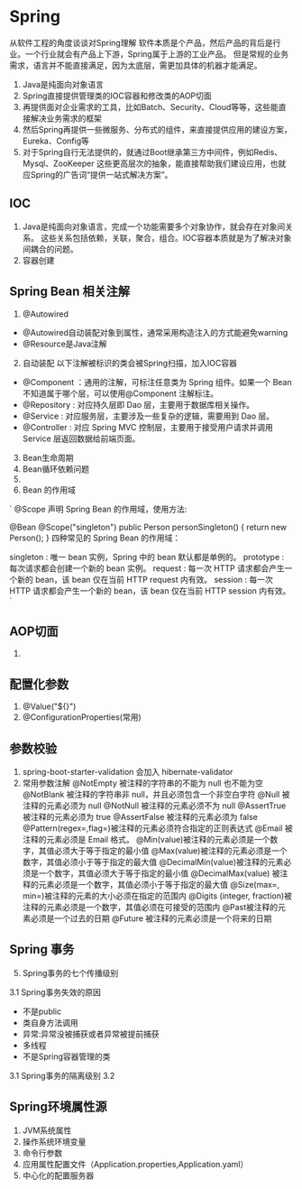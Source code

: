 # Spring

从软件工程的角度谈谈对Spring理解 软件本质是个产品，然后产品的背后是行业。一个行业就会有产品上下游，Spring属于上游的工业产品。 但是常规的业务需求，语言并不能直接满足，因为太底层，需更加具体的机器才能满足。

1. Java是纯面向对象语言
2. Spring直接提供管理类的IOC容器和修改类的AOP切面
3. 再提供面对企业需求的工具，比如Batch、Security、Cloud等等，这些能直接解决业务需求的框架
4. 然后Spring再提供一些微服务、分布式的组件，来直接提供应用的建设方案，Eureka、Config等
5. 对于Spring自行无法提供的，就通过Boot继承第三方中间件，例如Redis、Mysql、ZooKeeper 这些更高层次的抽象，能直接帮助我们建设应用，也就应Spring的广告词“提供一站式解决方案”。

## IOC
1. Java是纯面向对象语言，完成一个功能需要多个对象协作，就会存在对象间关系。 这些关系包括依赖，关联，聚合，组合。IOC容器本质就是为了解决对象间耦合的问题。
2. 容器创建

## Spring Bean 相关注解
1. @Autowired
- @Autowired自动装配对象到属性，通常采用构造注入的方式能避免warning
- @Resource是Java注解
2. 自动装配
以下注解被标识的类会被Spring扫描，加入IOC容器
- @Component ：通用的注解，可标注任意类为 Spring 组件。如果一个 Bean 不知道属于哪个层，可以使用@Component 注解标注。
- @Repository : 对应持久层即 Dao 层，主要用于数据库相关操作。
- @Service : 对应服务层，主要涉及一些复杂的逻辑，需要用到 Dao 层。
- @Controller : 对应 Spring MVC 控制层，主要用于接受用户请求并调用 Service 层返回数据给前端页面。

3. Bean生命周期
4. Bean循环依赖问题
5. 
6. Bean 的作用域

`
@Scope
声明 Spring Bean 的作用域，使用方法:

@Bean
@Scope("singleton")
   public Person personSingleton() {
   return new Person();
}
四种常见的 Spring Bean 的作用域：

singleton : 唯一 bean 实例，Spring 中的 bean 默认都是单例的。
prototype : 每次请求都会创建一个新的 bean 实例。
request : 每一次 HTTP 请求都会产生一个新的 bean，该 bean 仅在当前 HTTP request 内有效。
session : 每一次 HTTP 请求都会产生一个新的 bean，该 bean 仅在当前 HTTP session 内有效。
`


## AOP切面
1. 



## 配置化参数
1. @Value("${}")
2. @ConfigurationProperties(常用)
## 参数校验
1. spring-boot-starter-validation 会加入 hibernate-validator
2. 常用参数注解
 @NotEmpty 被注释的字符串的不能为 null 也不能为空
   @NotBlank 被注释的字符串非 null，并且必须包含一个非空白字符
   @Null 被注释的元素必须为 null
   @NotNull 被注释的元素必须不为 null
   @AssertTrue 被注释的元素必须为 true
   @AssertFalse 被注释的元素必须为 false
   @Pattern(regex=,flag=)被注释的元素必须符合指定的正则表达式
   @Email 被注释的元素必须是 Email 格式。
   @Min(value)被注释的元素必须是一个数字，其值必须大于等于指定的最小值
   @Max(value)被注释的元素必须是一个数字，其值必须小于等于指定的最大值
   @DecimalMin(value)被注释的元素必须是一个数字，其值必须大于等于指定的最小值
   @DecimalMax(value) 被注释的元素必须是一个数字，其值必须小于等于指定的最大值
   @Size(max=, min=)被注释的元素的大小必须在指定的范围内
   @Digits (integer, fraction)被注释的元素必须是一个数字，其值必须在可接受的范围内
   @Past被注释的元素必须是一个过去的日期
   @Future 被注释的元素必须是一个将来的日期


   
## Spring 事务
5. Spring事务的七个传播级别

3.1 Spring事务失效的原因
- 不是public
- 类自身方法调用
- 异常:异常没被捕获或者异常被提前捕获
- 多线程
- 不是Spring容器管理的类

3.1 Spring事务的隔离级别 3.2  

## Spring环境属性源
1. JVM系统属性
2. 操作系统环境变量
3. 命令行参数
4. 应用属性配置文件（Application.properties,Application.yaml）
5. 中心化的配置服务器






